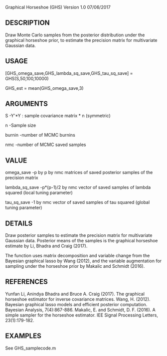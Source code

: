 
Graphical Horseshoe (GHS) Version 1.0 07/06/2017

DESCRIPTION
-----------
Draw Monte Carlo samples from the posterior distribution under the graphical horseshoe prior, to estimate the precision matrix for multivariate Gaussian data.

USAGE
-----
[GHS_omega_save,GHS_lambda_sq_save,GHS_tau_sq_save] = GHS(S,50,100,10000)

GHS_est = mean(GHS_omega_save,3)

ARGUMENTS
---------
S        -Y'*Y : sample covariance matrix * n (symmetric)

n        -Sample size

burnin   -number of MCMC burnins

nmc      -number of MCMC saved samples

VALUE
-----
omega_save       -p by p by nmc matrices of saved posterior samples of the precision matrix

lambda_sq_save   -p*(p-1)/2 by nmc vector of saved samples of lambda squared (local tuning parameter)

tau_sq_save      -1 by nmc vector of saved samples of tau squared (global tuning parameter)

DETAILS
-------
Draw posterior samples to estimate the precision matrix for multivariate Gaussian data. Posterior means of the samples is the graphical horseshoe estimate by Li, Bhadra and Craig (2017).

The function uses matrix decomposition and variable change from the Bayesian graphical lasso by Wang (2012), and the variable augmentation for sampling under the horseshoe prior by Makalic and Schmidt (2016). 

REFERENCES
----------
Yunfan Li, Anindya Bhadra and Bruce A. Craig (2017). The graphical horseshoe estimator for inverse covariance matrices.
Wang, H. (2012). Bayesian graphical lasso models and efficient posterior computation. Bayesian Analysis, 7(4):867-886.
Makalic, E. and Schmidt, D. F. (2016). A simple sampler for the horseshoe estimator. IEE Signal Processing Letters, 23(1):179-182.

EXAMPLES
--------
See GHS_samplecode.m

